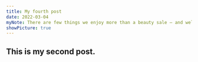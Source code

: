 ```yaml
---
title: My fourth post
date: 2022-03-04
myNote: There are few things we enjoy more than a beauty sale — and well, if you're reading this right now, chances are you're in the same boat. Welcome aboard! Lucky for us, beauty sales happen on a weekly basis. Sure, huge seasonal events such as Sephora's VIB don't happen every day, but that's not to say there aren't some seriously good (and often under-the-radar).
showPicture: true
---
```


<section class="section">
<div class="container">
<h1 class="title">This is my second post.</h1>
</div>
</section>